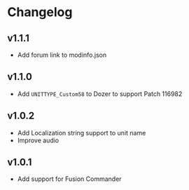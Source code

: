 # Changelog

## v1.1.1

- Add forum link to modinfo.json

## v1.1.0

- Add `UNITTYPE_Custom58` to Dozer to support Patch 116982

## v1.0.2

- Add Localization string support to unit name
- Improve audio

## v1.0.1

- Add support for Fusion Commander
